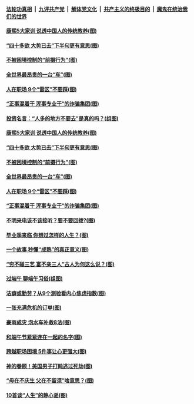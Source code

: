 ####  [法轮功真相](../../../../basic/blob/master/README.md?t=06280031) &nbsp;|&nbsp; [九评共产党](../../../../9ping.md/blob/master/README.md?t=06280031) &nbsp;|&nbsp; [解体党文化](../../../../jtdwh.md/blob/master/README.md?t=06280031)  &nbsp;|&nbsp; [共产主义的终极目的](../../../../gczydzjmd.md/blob/master/README.md?t=06280031) &nbsp;|&nbsp; [魔鬼在统治我们的世界](../../../../mgztzwmdsj.md/blob/master/README.md?t=06280031) 

#### [康熙5大家训 说透中国人的传统教养(图)](../pages/p8/937696.md?t=06280031) 

#### [“四十多欲 大势已去”下半句更有意思(图)](../pages/p8/937811.md?t=06280031) 

#### [不被困境控制的“前摄行为”(图)](../pages/p8/937145.md?t=06280031) 

#### [全世界最昂贵的一台“车”(图)](../pages/p8/937477.md?t=06280031) 

#### [人在职场 9个“雷区”不要踩(图)](../pages/p8/937766.md?t=06280031) 

#### [“正事混着干 浑事专业干”的诈骗集团(图)](../pages/p8/937732.md?t=06280031) 

#### [投资名言：“人多的地方不要去”是真的吗？(组图)](../pages/p8/937855.md?t=06280031) 

#### [康熙5大家训 说透中国人的传统教养(图)](../pages/p8/937696.md?t=06280031) 

#### [“四十多欲 大势已去”下半句更有意思(图)](../pages/p8/937811.md?t=06280031) 

#### [不被困境控制的“前摄行为”(图)](../pages/p8/937145.md?t=06280031) 

#### [全世界最昂贵的一台“车”(图)](../pages/p8/937477.md?t=06280031) 

#### [人在职场 9个“雷区”不要踩(图)](../pages/p8/937766.md?t=06280031) 

#### [“正事混着干 浑事专业干”的诈骗集团(图)](../pages/p8/937732.md?t=06280031) 

#### [不明来电该不该接听？要不要回拨?(图)](../pages/p8/936929.md?t=06280031) 

#### [毕业季来临 你想过怎样的人生？(图)](../pages/p8/937661.md?t=06280031) 

#### [一个故事 秒懂“成熟”的真正意义(图)](../pages/p8/936405.md?t=06280031) 

#### [“穷不碰三艺 富不亲三人”古人为何这么说？(图)](../pages/p8/937602.md?t=06280031) 

#### [过端午 聊端午习俗(组图)](../pages/p8/937246.md?t=06280031) 

#### [洁癖或勤劳？从9个测验看内心焦虑指数(图)](../pages/p8/937558.md?t=06280031) 

#### [一张充满危机的订单(图)](../pages/p8/936981.md?t=06280031) 

#### [豪雨成灾 泡水车补救8法(图)](../pages/p8/937526.md?t=06280031) 

#### [和端午节紧紧连在一起的名字(图)](../pages/p8/937448.md?t=06280031) 

#### [跨越职场困境 5件事让心更强大(图)](../pages/p8/937375.md?t=06280031) 

#### [神的眷顾！美国男子打盹逃过死劫(图)](../pages/p8/936985.md?t=06280031) 

#### [“母在不庆生 父在不留须”啥意思？(图)](../pages/p8/937234.md?t=06280031) 

#### [10首谈“人生”的静心谣(图)](../pages/p8/936965.md?t=06280031) 

